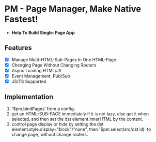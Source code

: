 # PM - Page Manager, Make Native Fastest!

- **Help To Build Single-Page App**

## Features
- [x] Manage Multi-HTML-Sub-Pages In One HTML-Page
- [x] Changing Page Without Changing Routers
- [x] Async Loading HTML/JS
- [x] Event Management, Pub/Sub
- [x] JS/TS Supported

## Implementation

1. '$pm.bindPages' from a config.
2. get an HTML-SUB-PAGE immediately if it is not lazy, else get it when selected, and then set the dst element.innerHTML by the content.
3. control page display or hide by setting the dst element.style.display="block"/"none", then '$pm.select(src/dst id)' to change page, without change routers.
